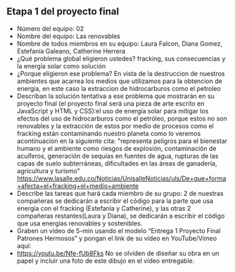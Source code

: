 ## Etapa 1 del proyecto final

- Número del equipo: 02
- Nombre del equipo: Las renovables
- Nombre de todos miembros en su equipo: Laura Falcon, Diana Gomez, Estefanía Galeano, Catherine Herrera
- ¿Qué problema global eligieron ustedes?  fracking, sus consecuencias y la energía solar como solución 
- ¿Porque eligieron ese problema? En vista de la destruccion de nuestros ambientes que acarrea los medios que utilizamos para la obtencion de energia, en este caso la extraccion de hidrocarburos como el petroleo
- Describan la solución tentativa a ese problema que mostrarán en su proyecto final (el proyecto final será una pieza de arte escrito en JavaScript y HTML y CSS):el uso de energía solar para mitigar los efectos del uso de hidrocarburos como el petróleo, porque estos no son renovables y la extracción de estos por medio de procesos como el fracking están contaminando nuestro planeta como lo veremos acontinuacion en la siguiente cita: "representa peligros para el bienestar humano y el ambiente como riesgos de explosión, contaminación de acuíferos, generación de sequías en fuentes de agua, rupturas de las capas de suelo subterráneas, dificultades en las áreas de ganadería, agricultura y turismo" https://www.lasalle.edu.co/Noticias/UnisalleNoticias/uls/De+que+forma+afecta+el+fracking+el+medio+ambiente
- Describe las tareas que hará cada miembro de su grupo: 2 de nuestras compañeras se dedicarán a escribir el código para la parte que usa energía con el fracking (Estefanía y Catherine), y las otras 2 compañeras restantes(Laura y Diana), se dedicarán a escribir el código que usa energías renovables y sostenibles.
- Graben un video de 5-min usando el modelo “Entrega 1 Proyecto Final Patrones Hermosos” y pongan el link de su vídeo en YouTube/Vimeo aquí:
- https://youtu.be/Nfe-fUb8Fks 
No se olviden de diseñar su obra en un papel y incluir una foto de este dibujo en el vídeo entregable.
